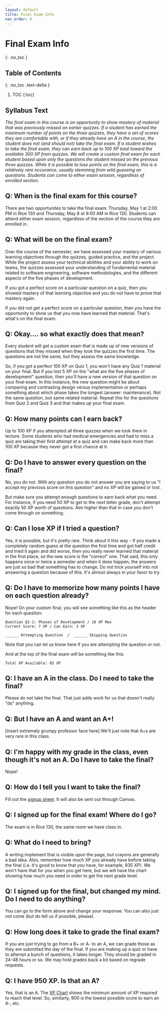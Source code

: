 ```yaml
---
layout: default
title: Final Exam Info
nav_order: 9
---
```


# Final Exam Info
{: .no_toc }

## Table of Contents
{: .no_toc .text-delta }

1. TOC
{:toc}

## Syllabus Text

_The final exam in this course is an opportunity to show mastery of material that was previously missed on earlier quizzes.  If a student has earned the maximum number of points on the three quizzes, they have a set of scores they are comfortable with, or if they already have an A in the course, the student does not (and should not) take the final exam.  If a student wishes to take the final exam, they can earn back up to 100 XP total toward the available 300 XP from quizzes.  We will create a custom final exam for each student based upon only the questions the student missed on the previous three quizzes.  While it is possible to lose points on the final exam, this is a relatively rare occurance, usually stemming from wild guessing on questions.  Students can come to either exam session, regardless of enrolled section._

## Q: When is the final exam for this course?

There are two opportunites to take the final exam: Thursday, May 1 at 2:00 PM in Rice 130 and Thursday, May 8 at 9:00 AM in Rice 130.  Students can attend either exam session, regardless of the section of the course they are enrolled in.

## Q: What will be on the final exam?

Over the course of the semester, we have assessed your mastery of various learning objectives through the quizzes, guided practice, and the project.  While the project assess your technical abilities and your ability to work on teams, the quizzes assessed your understanding of fundamental material related to software engineering, software methodologies, and the different aspects of the five phases of development.  

If you got a perfect score on a particular question on a quiz, then you showed mastery of that learning objective and you do not have to prove that mastery again.

If you did not get a perfect score on a particular question, then you have the opportunity to show us that you now have learned that material.  That's what's on the final exam.

## Q: Okay.... so what exactly does that mean?

Every student will get a custom exam that is made up of new versions of questions that they missed when they took the quizzes the first time.  The questions are not the same, but they assess the same knowledge.

So, if you got a perfect 100 XP on Quiz 1, you won't have any Quiz 1 material on your final.  But if you lost 5 XP on the "what are the five phases of development" question, then you'll have a new version of that question on your final exam.  In this instance, the new question might be about comparing and contrasting design versus implementation or perhaps something about which phase takes the longest (answer: maintenance).  Not the same question, but same related material.  Repeat this for the questions from Quiz 2 and Quiz 3 and that makes up your final exam.

## Q: How many points can I earn back?

Up to 100 XP if you attempted all three quizzes when we took them in lecture.  Some students who had medical emergencies and had to miss a quiz are taking their first attempt at a quiz and can make back more than 100 XP because they never got a first chance at it.

## Q: Do I have to answer every question on the final?

No, you do not.  With any question you do not answer you are saying to us "I accept my previous score on this question" and no XP will be gained or lost.

But make sure you attempt enough questions to earn back what you need.  For instance, if you need 50 XP to get to the next letter grade, don't attempt exactly 50 XP worth of questions.  Aim higher than that in case you don't come through on something.

## Q: Can I lose XP if I tried a question?

Yes, it is possible, but it's pretty rare.  Think about it this way - if you made a completely random guess at the question the first time and got half credit and tried it again and did worse, then you really never learned that material in the first place, so the new score is the "correct" one.  That said, this only happens once or twice a semester and when it does happen, the answers are just so bad that something has to change.  Do not trick yourself into not answering a question because of this.  It's almost always in your favor to try.

## Q: Do I have to memorize how many points I have on each question already?

Nope!  On your custom final, you will see something like this as the header for each question:

    Question Q1-1: Phases of Development / 10 XP Max
    Current Score: 7 XP / Can Earn: 3 XP

    ______ Attempting Question  /  ______ Skipping Question

Note that you can let us know here if you are attempting the question or not.

And at the top of the final exam will be something like this:

    Total XP Available: 85 XP

## Q: I have an A in the class.  Do I need to take the final?

Please do not take the final.  That just adds work for us that doesn't really "do" anything.

## Q: But I have an A and want an A+!

[insert extremely grumpy professor face here]  We'll just note that A+s are very rare in this class.

## Q: I'm happy with my grade in the class, even though it's not an A.  Do I have to take the final?

Nope!

## Q: How do I tell you I want to take the final?

Fill out the [signup sheet](https://docs.google.com/forms/d/e/1FAIpQLSejjF5zkO7XCtxC4BvCr-yNCtlbIE8-GQrBdEoA7xXNoFu7BA/viewform?usp=dialog).  It will also be sent out through Canvas.

## Q: I signed up for the final exam!  Where do I go?

The exam is in Rice 130, the same room we have class in.

## Q: What do I need to bring?

A writing implement that is visible upon the page, but crayons are generally a bad idea.  Also, remember how much XP you already have before taking the final (i.e. it's good to know that you have, for example, 935 XP).  We won't have that for you when you get here, but we will have the chart showing how much you need in order to get the next grade level.

## Q: I signed up for the final, but changed my mind.  Do I need to do anything?

You can go to the form above and change your response.  You can also just not come (but do tell us if possible, please). 

## Q: How long does it take to grade the final exam?

If you are just trying to go from a B+ or A- to an A, we can grade those as they are submitted the day of the final.  If you are making up a quiz or have to attempt a bunch of questions, it takes longer.  They should be graded in 24-48 hours or so.  We may hold grades back a bit based on regrade requests.

## Q: I have 950 XP.  Is that an A?

Yes, that is an A.  The [XP Chart](/syllabus.html#assessment-and-grading) shows the minimum amount of XP required to reach that level.  So, similarly, 900 is the lowest possible score to earn an A-, etc.